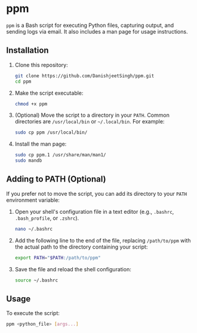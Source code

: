 # ppm

`ppm` is a Bash script for executing Python files, capturing output, and sending logs via email. It also includes a man page for usage instructions.

## Installation

1. Clone this repository:

    ```bash
    git clone https://github.com/DanishjeetSingh/ppm.git
    cd ppm
    ```

2. Make the script executable:

    ```bash
    chmod +x ppm
    ```

3. (Optional) Move the script to a directory in your `PATH`. Common directories are `/usr/local/bin` or `~/.local/bin`. For example:

    ```bash
    sudo cp ppm /usr/local/bin/
    ```

4. Install the man page:

    ```bash
    sudo cp ppm.1 /usr/share/man/man1/
    sudo mandb
    ```

## Adding to PATH (Optional)

If you prefer not to move the script, you can add its directory to your `PATH` environment variable:

1. Open your shell's configuration file in a text editor (e.g., `.bashrc`, `.bash_profile`, or `.zshrc`).

    ```bash
    nano ~/.bashrc
    ```

2. Add the following line to the end of the file, replacing `/path/to/ppm` with the actual path to the directory containing your script:

    ```bash
    export PATH="$PATH:/path/to/ppm"
    ```

3. Save the file and reload the shell configuration:

    ```bash
    source ~/.bashrc
    ```

## Usage

To execute the script:

```bash
ppm <python_file> [args...]